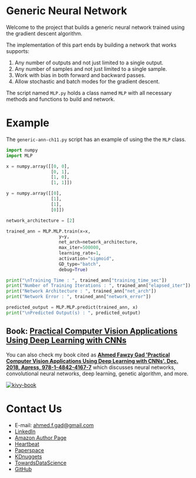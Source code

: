 # Generic Neural Network

Welcome to the project that builds a generic neural network trained using the gradient descent algorithm.

The implementation of this part ends by building a network that works supports:

1. Any number of outputs and not just limited to a single output.
2. Any number of samples and not just limited to a single sample.
3. Work with bias in both forward and backward passes.
4. Allow stochastic and batch modes for the gradient descent.

The script named `MLP.py` holds a class named `MLP` with all necessary methods and functions to build and network.

# Example

The `generic-ann-ch11.py` script has an example of using the the `MLP` class.

```python
import numpy
import MLP

x = numpy.array([[0, 0],
                 [0, 1],
                 [1, 0],
                 [1, 1]])

y = numpy.array([[0],
                 [1],
                 [1],
                 [0]])

network_architecture = [2]

trained_ann = MLP.MLP.train(x=x,
                    y=y, 
                    net_arch=network_architecture,
                    max_iter=500000,
                    learning_rate=1,
                    activation="sigmoid",
                    GD_type="batch",
                    debug=True)

print("\nTraining Time : ", trained_ann["training_time_sec"])
print("Number of Training Iterations : ", trained_ann["elapsed_iter"])
print("Network Architecture : ", trained_ann["net_arch"])
print("Network Error : ", trained_ann["network_error"])

predicted_output = MLP.MLP.predict(trained_ann, x)
print("\nPredicted Output(s) : ", predicted_output)
```

## Book: [Practical Computer Vision Applications Using Deep Learning with CNNs](https://www.amazon.com/Practical-Computer-Vision-Applications-Learning/dp/1484241665)

You can also check my book cited as [**Ahmed Fawzy Gad 'Practical Computer Vision Applications Using Deep Learning with CNNs'. Dec. 2018, Apress, 978-1-4842-4167-7**](https://www.amazon.com/Practical-Computer-Vision-Applications-Learning/dp/1484241665) which discusses neural networks, convolutional neural networks, deep learning, genetic algorithm, and more.

[![kivy-book](https://user-images.githubusercontent.com/16560492/78830077-ae7c2800-79e7-11ea-980b-53b6bd879eeb.jpg)](https://www.amazon.com/Practical-Computer-Vision-Applications-Learning/dp/1484241665)

# Contact Us

- E-mail: [ahmed.f.gad@gmail.com](mailto:ahmed.f.gad@gmail.com)
- [LinkedIn](https://www.linkedin.com/in/ahmedfgad)
- [Amazon Author Page](https://amazon.com/author/ahmedgad)
- [Heartbeat](https://heartbeat.fritz.ai/@ahmedfgad)
- [Paperspace](https://blog.paperspace.com/author/ahmed)
- [KDnuggets](https://kdnuggets.com/author/ahmed-gad)
- [TowardsDataScience](https://towardsdatascience.com/@ahmedfgad)
- [GitHub](http://github.com/ahmedfgad)

